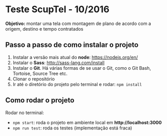 # Teste ScupTel - 10/2016

**Objetivo:** montar uma tela com montagem de plano de acordo com a origem, destino e tempo contratados

## Passo a passo de como instalar o projeto

1. Instalar a versão mais atual do **node**: https://nodejs.org/en/
2. Instalar o **Sass**: http://sass-lang.com/install
3. Instalar o **Git**. Há várias formas de se usar o Git, como o Git Bash, Tortoise, Source Tree etc.
4. Clonar o repositório
5. Ir até o diretório do projeto pelo terminal e rodar:
  `npm install`

## Como rodar o projeto

Rodar no terminal:
- `npm start`: roda o projeto em ambiente local em **http://localhost:3000**
- `npm run test`: roda os testes (implementação está fraca)
